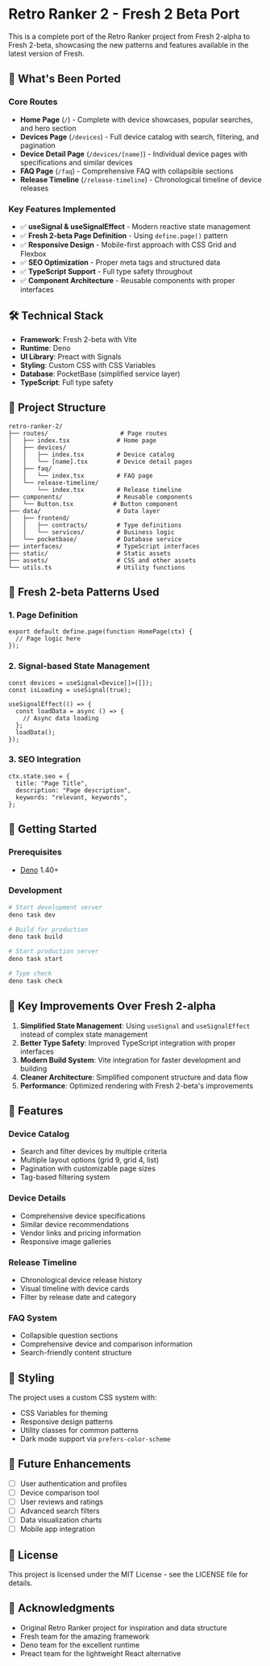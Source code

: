 # Retro Ranker 2 - Fresh 2 Beta Port

This is a complete port of the Retro Ranker project from Fresh 2-alpha to Fresh
2-beta, showcasing the new patterns and features available in the latest version
of Fresh.

## 🚀 What's Been Ported

### Core Routes

- **Home Page** (`/`) - Complete with device showcases, popular searches, and
  hero section
- **Devices Page** (`/devices`) - Full device catalog with search, filtering,
  and pagination
- **Device Detail Page** (`/devices/[name]`) - Individual device pages with
  specifications and similar devices
- **FAQ Page** (`/faq`) - Comprehensive FAQ with collapsible sections
- **Release Timeline** (`/release-timeline`) - Chronological timeline of device
  releases

### Key Features Implemented

- ✅ **useSignal & useSignalEffect** - Modern reactive state management
- ✅ **Fresh 2-beta Page Definition** - Using `define.page()` pattern
- ✅ **Responsive Design** - Mobile-first approach with CSS Grid and Flexbox
- ✅ **SEO Optimization** - Proper meta tags and structured data
- ✅ **TypeScript Support** - Full type safety throughout
- ✅ **Component Architecture** - Reusable components with proper interfaces

## 🛠️ Technical Stack

- **Framework**: Fresh 2-beta with Vite
- **Runtime**: Deno
- **UI Library**: Preact with Signals
- **Styling**: Custom CSS with CSS Variables
- **Database**: PocketBase (simplified service layer)
- **TypeScript**: Full type safety

## 📁 Project Structure

```
retro-ranker-2/
├── routes/                    # Page routes
│   ├── index.tsx             # Home page
│   ├── devices/
│   │   ├── index.tsx         # Device catalog
│   │   └── [name].tsx        # Device detail pages
│   ├── faq/
│   │   └── index.tsx         # FAQ page
│   └── release-timeline/
│       └── index.tsx         # Release timeline
├── components/               # Reusable components
│   └── Button.tsx           # Button component
├── data/                     # Data layer
│   ├── frontend/
│   │   ├── contracts/        # Type definitions
│   │   └── services/         # Business logic
│   └── pocketbase/           # Database service
├── interfaces/               # TypeScript interfaces
├── static/                   # Static assets
├── assets/                   # CSS and other assets
└── utils.ts                  # Utility functions
```

## 🎯 Fresh 2-beta Patterns Used

### 1. Page Definition

```tsx
export default define.page(function HomePage(ctx) {
  // Page logic here
});
```

### 2. Signal-based State Management

```tsx
const devices = useSignal<Device[]>([]);
const isLoading = useSignal(true);

useSignalEffect(() => {
  const loadData = async () => {
    // Async data loading
  };
  loadData();
});
```

### 3. SEO Integration

```tsx
ctx.state.seo = {
  title: "Page Title",
  description: "Page description",
  keywords: "relevant, keywords",
};
```

## 🚀 Getting Started

### Prerequisites

- [Deno](https://deno.land/manual/getting_started/installation) 1.40+

### Development

```bash
# Start development server
deno task dev

# Build for production
deno task build

# Start production server
deno task start

# Type check
deno task check
```

## 🔧 Key Improvements Over Fresh 2-alpha

1. **Simplified State Management**: Using `useSignal` and `useSignalEffect`
   instead of complex state management
2. **Better Type Safety**: Improved TypeScript integration with proper
   interfaces
3. **Modern Build System**: Vite integration for faster development and building
4. **Cleaner Architecture**: Simplified component structure and data flow
5. **Performance**: Optimized rendering with Fresh 2-beta's improvements

## 📱 Features

### Device Catalog

- Search and filter devices by multiple criteria
- Multiple layout options (grid 9, grid 4, list)
- Pagination with customizable page sizes
- Tag-based filtering system

### Device Details

- Comprehensive device specifications
- Similar device recommendations
- Vendor links and pricing information
- Responsive image galleries

### Release Timeline

- Chronological device release history
- Visual timeline with device cards
- Filter by release date and category

### FAQ System

- Collapsible question sections
- Comprehensive device and comparison information
- Search-friendly content structure

## 🎨 Styling

The project uses a custom CSS system with:

- CSS Variables for theming
- Responsive design patterns
- Utility classes for common patterns
- Dark mode support via `prefers-color-scheme`

## 🔮 Future Enhancements

- [ ] User authentication and profiles
- [ ] Device comparison tool
- [ ] User reviews and ratings
- [ ] Advanced search filters
- [ ] Data visualization charts
- [ ] Mobile app integration

## 📄 License

This project is licensed under the MIT License - see the LICENSE file for
details.

## 🙏 Acknowledgments

- Original Retro Ranker project for inspiration and data structure
- Fresh team for the amazing framework
- Deno team for the excellent runtime
- Preact team for the lightweight React alternative
